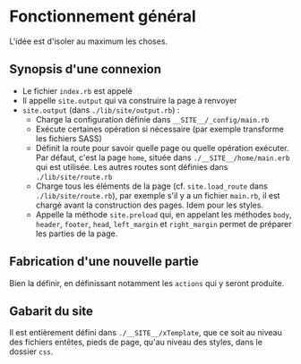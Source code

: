 # Fonctionnement général

L'idée est d'isoler au maximum les choses.

## Synopsis d'une connexion

* Le fichier `index.rb` est appelé
* Il appelle `site.output` qui va construire la page à renvoyer
* `site.output` (dans `./lib/site/output.rb`) :
  * Charge la configuration définie dans `__SITE__/_config/main.rb`
  * Exécute certaines opération si nécessaire (par exemple transforme les fichiers SASS)
  * Définit la route pour savoir quelle page ou quelle opération exécuter. Par défaut, c'est la page `home`, située dans `./__SITE__/home/main.erb` qui est utilisée. Les autres routes sont définies dans `./lib/site/route.rb`
  * Charge tous les éléments de la page (cf. `site.load_route` dans `./lib/site/route.rb`), par exemple s'il y a un fichier `main.rb`, il est chargé avant la construction des pages. Idem pour les styles.
  * Appelle la méthode  `site.preload` qui, en appelant les méthodes `body`, `header`, `footer`, `head`, `left_margin` et `right_margin` permet de préparer les parties de la page.


## Fabrication d'une nouvelle partie

Bien la définir, en définissant notamment les `actions` qui y seront produite.

## Gabarit du site

Il est entièrement défini dans `./__SITE__/xTemplate`, que ce soit au niveau des fichiers entêtes, pieds de page, qu'au niveau des styles, dans le dossier `css`.
